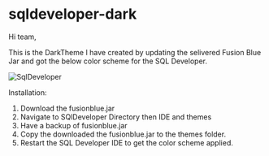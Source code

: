 # sqldeveloper-dark

Hi team,

This is the DarkTheme I have created by updating the selivered Fusion Blue Jar and got the below color scheme for the SQL Developer.


![SqlDeveloper](https://github.com/Krishna-Chaitanya-b/sqldeveloper-dark/assets/67149457/11f6bad1-bb8d-487e-b704-6dedcf7ac87d)


Installation:

1. Download the fusionblue.jar
2. Navigate to SQlDeveloper Directory then IDE and themes
3. Have a backup of fusionblue.jar
4. Copy the downloaded the fusionblue.jar to the themes folder.
5. Restart the SQL Developer IDE to get the color scheme applied.
